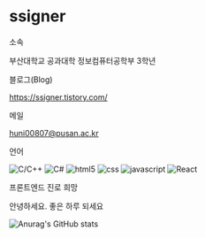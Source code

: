 # ssigner
소속

부산대학교 공과대학 정보컴퓨터공학부 3학년

블로그(Blog)

https://ssigner.tistory.com/

메일

huni00807@pusan.ac.kr

언어

![C/C++](https://img.shields.io/badge/-C/C++-00427E?style=flat&logo=c%2B%2B)
![C#](https://img.shields.io/badge/-C%23-000000?style=flat&logo=Csharp&logoColor=white)
![html5](https://img.shields.io/badge/-HTML5-E14921?style=flat&logo=html5&logoColor=white)
![css](https://img.shields.io/badge/-CSS3-006EBA?style=flat&logo=css3&logoColor=white)
![javascript](https://img.shields.io/badge/-JavaScript-f7e018?style=flat&logo=javascript&logoColor=black)
![React](https://img.shields.io/badge/-React-222222?style=flat&logo=react)


프론트엔드 진로 희망

안녕하세요. 좋은 하루 되세요

![Anurag's GitHub stats](https://github-readme-stats.vercel.app/api?username=ssigner&show_icons=true&theme=default)
